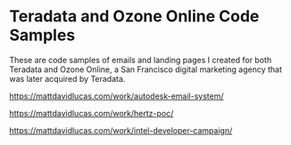 # Teradata and Ozone Online Code Samples

These are code samples of emails and landing pages I created for both Teradata and Ozone Online, a San Francisco digital marketing agency that was later acquired by Teradata.

https://mattdavidlucas.com/work/autodesk-email-system/

https://mattdavidlucas.com/work/hertz-poc/

https://mattdavidlucas.com/work/intel-developer-campaign/